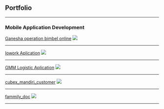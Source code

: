 ## Portfolio

---

### Mobile Application Development

[Ganesha operation bimbel online](https://github.com/agungGendut/go_bimbel_online )
<img src="images/dummy_thumbnail.jpg?raw=true"/>

---
[Iowork Aplication](https://github.com/agungGendut/iowork)
<img src="images/dummy_thumbnail.jpg?raw=true"/>

---
[GMM Logistic Aplication](https://github.com/agungGendut/GMMLogistic/tree/master/logistikapp)
<img src="images/dummy_thumbnail.jpg?raw=true"/>

---
[cubex_mandiri_customer](https://github.com/agungGendut/cubex_mandiri_customer)
<img src="images/dummy_thumbnail.jpg?raw=true"/>

---
[fammily_doc](https://github.com/agungGendut/fammily_doc)
<img src="images/dummy_thumbnail.jpg?raw=true"/>

---
